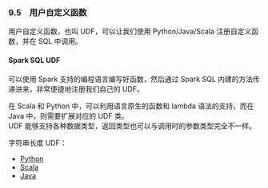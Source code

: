 ### 9.5　用户自定义函数 ###
用户自定义函数，也叫 UDF，可以让我们使用 Python/Java/Scala 注册自定义函数，并在 SQL 中调用。  

#### Spark SQL UDF ####
可以使用 Spark 支持的编程语言编写好函数，然后通过 Spark SQL 内建的方法传递进来，非常便捷地注册我们自己的 UDF。  

在 Scala 和 Python 中，可以利用语言原生的函数和 lambda 语法的支持，而在 Java 中，则需要扩展对应的 UDF 类。  
UDF 能够支持各种数据类型，返回类型也可以与调用时的参数类型完全不一样。  

字符串长度 UDF：
-   [Python](P51SparkSqlUDF.py)
-   [Scala](S51SparkSqlUDF.scala)
-   [Java](J51SparkSqlUDF.java)
